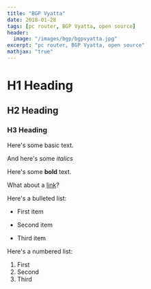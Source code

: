 ```yaml
---
title: "BGP Vyatta"
date: 2018-01-28
tags: [pc router, BGP Vyatta, open source]
header:
  image: "/images/bgp/bgpvyatta.jpg"
excerpt: "pc router, BGP Vyatta, open source"
mathjax: "true"
---
```


# H1 Heading

## H2 Heading

### H3 Heading

Here's some basic text.

And here's some *italics*

Here's some **bold** text.

What about a [link](https://github.com/candrasetiawan)?

Here's a bulleted list:
* First item
+ Second item
- Third item

Here's a numbered list:
1. First
2. Second
3. Third

